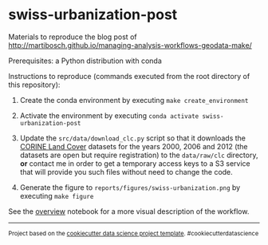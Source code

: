 swiss-urbanization-post
=======================

Materials to reproduce the blog post of http://martibosch.github.io/managing-analysis-workflows-geodata-make/

Prerequisites: a Python distribution with conda

Instructions to reproduce (commands executed from the root directory of this repository):

1. Create the conda environment by executing `make create_environment`

2. Activate the environment by executing `conda activate swiss-urbanization-post`

3. Update the `src/data/download_clc.py` script so that it downloads the [CORINE Land Cover](https://land.copernicus.eu/pan-european/corine-land-cover) datasets for the years 2000, 2006 and 2012 (the datasets are open but require registration) to the `data/raw/clc` directory, **or** contact me in order to get a temporary access keys to a S3 service that will provide you such files without need to change the code.

4. Generate the figure to `reports/figures/swiss-urbanization.png` by executing `make figure`

See the [overview](https://github.com/martibosch/swiss-urbanization-post/blob/master/notebooks/overview.ipynb) notebook for a more visual description of the workflow.

---

<p><small>Project based on the <a target="_blank" href="https://drivendata.github.io/cookiecutter-data-science/">cookiecutter data science project template</a>. #cookiecutterdatascience</small></p>
